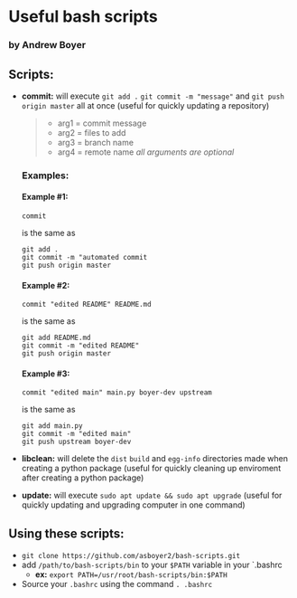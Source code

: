 # Useful bash scripts
### by Andrew Boyer

## Scripts:
* **commit:** will execute `git add .` `git commit -m "message"` and `git push origin master` all at once (useful for quickly updating a repository) 

    > - arg1 = commit message
    > - arg2 = files to add
    > - arg3 = branch name
    > - arg4 = remote name
    > *all arguments are optional*
    
    ### Examples:
    #### Example #1:
    ```shell
    commit
    ```
    is the same as
    ```shell
    git add .
    git commit -m "automated commit
    git push origin master
    ``` 

    #### Example #2:
    ```shell
    commit "edited README" README.md
    
    ```
    is the same as
    ```shell
    git add README.md
    git commit -m "edited README"
    git push origin master
    ```

    #### Example #3:
    ```shell
    commit "edited main" main.py boyer-dev upstream
    ```
    is the same as
    ```shell
    git add main.py
    git commit -m "edited main"
    git push upstream boyer-dev
    ```

* **libclean:** will delete the `dist` `build` and `egg-info` directories made when creating a python package (useful for quickly cleaning up enviroment after creating a python package)
* **update:** will execute `sudo apt update && sudo apt upgrade` (useful for quickly updating and upgrading computer in one command)

## Using these scripts:
* `git clone https://github.com/asboyer2/bash-scripts.git`
* add `/path/to/bash-scripts/bin` to your `$PATH` variable in your `.bashrc
	* **ex:** `export PATH=/usr/root/bash-scripts/bin:$PATH`
* Source your `.bashrc` using the command `. .bashrc`
